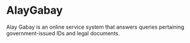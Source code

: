# AlayGabay
Alay Gabay is an online service system that answers queries pertaining government-issued IDs and legal documents.
